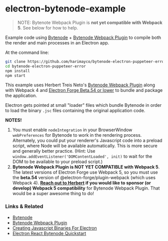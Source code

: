 # electron-bytenode-example

> NOTE: Bytenote Webpack Plugin is **not yet compatible with Webpack 5**. See below for how to help.

Example code using [Bytenode](https://github.com/OsamaAbbas/bytenode) + [Bytenode Webpack Plugin](https://github.com/herberttn/bytenode-webpack-plugin) to compile both the render and main processes in an Electron app.

At the command line:

```bash
git clone https://github.com/harimayco/bytenode-electron-puppeteer-error.git
cd bytenode-electron-puppeteer-error
npm install
npm start
```

This example uses Herbert Treis Neto's [Bytenode Webpack Plugin](https://github.com/herberttn/bytenode-webpack-plugin) along with Webpack 4 and [Electron Forge Beta.54 or lower](https://www.electronforge.io) to bundle and package the application.

Electron gets pointed at small "loader" files which bundle Bytenode in order to load the binary `.jsc` files containing the original application code.

**NOTES!**

1. You must enable `nodeIntegration` in your BrowserWindow `webPreferences` for Bytenode to work in the rendering process. Alternately, you could put your renderer's Javascript code into a preload script, where Node will be available automatically. This is more secure and generally better practice. (Hint: Use `window.addEventListener('DOMContentLoaded', init)` to wait for the DOM to be available to your preload script.)
2. **Bytenode Webpack Plugin is NOT YET COMPATIBLE with Webpack 5**. The latest versions of Electron Forge use Webpack 5, so you must use the **beta.54** version of @electron-forge/plugin-webpack (which uses Webpack 4). **[Reach out to Herbert](https://github.com/herberttn) if you would like to sponsor (or develop) Webpack 5 compatibility** for Bytenode Webpack Plugin. That would be a super awesome thing to do!

### Links & Related

- [Bytenode](https://github.com/OsamaAbbas/bytenode)
- [Bytenode Webpack Plugin](https://github.com/herberttn/bytenode-webpack-plugin)
- [Creating Javascript Binaries For Electron](https://www.jjeff.com/blog/2021/4/27/creating-javascript-binaries-for-electron)
- [Electron React Bytenode Quickstart](https://github.com/MetaiR/electronforge_react_bytenode_quickstart)
